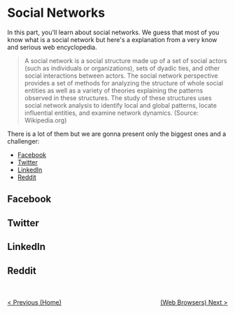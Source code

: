 # Social Networks

In this part, you'll learn about social networks. We guess that most of you know what is a social network but here's a explanation from a very know and serious web encyclopedia.

> A social network is a social structure made up of a set of social actors (such as individuals or organizations), sets of dyadic ties, and other social interactions between actors.
> The social network perspective provides a set of methods for analyzing the structure of whole social entities as well as a variety of theories explaining the patterns observed in these structures.
> The study of these structures uses social network analysis to identify local and global patterns, locate influential entities, and examine network dynamics. (Source: Wikipedia.org)

There is a lot of them but we are gonna present only the biggest ones and a challenger:
* [Facebook](#facebook)
* [Twitter](#twitter)
* [LinkedIn](#linkedIn)
* [Reddit](#reddit)

## Facebook

## Twitter

## LinkedIn

## Reddit



<br/><br/>
<span style="float:left">[< Previous (Home)](../)</span><span style="float:right">[(Web Browsers) Next >](../WebBrowsers)</span>
